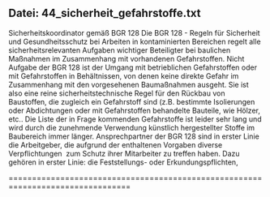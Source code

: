 **Datei:** 44_sicherheit_gefahrstoffe.txt
----------------------------------------

Sicherheitskoordinator gemäß BGR 128
Die BGR 128 - Regeln für Sicherheit und Gesundheitsschutz bei Arbeiten in kontaminierten Bereichen regelt alle sicherheitsrelevanten Aufgaben wichtiger Beteiligter bei baulichen Maßnahmen im Zusammenhang mit vorhandenen Gefahrstoffen. 
Nicht Aufgabe der BGR 128 ist der Umgang mit betrieblichen Gefahrstoffen oder mit Gefahrstoffen in Behältnissen, von denen keine direkte Gefahr im Zusammenhang mit den vorgesehenen Baumaßnahmen ausgeht. Sie ist also eine reine sicherheitstechnische Regel für den Rückbau von Baustoffen, die zugleich ein Gefahrstoff sind (z.B. bestimmte Isolierungen oder Abdichtungen oder mit Gefahrstoffen behandelte Bauteile, wie Hölzer, etc.. 
Die Liste der in Frage kommenden Gefahrstoffe ist leider sehr lang und wird durch die zunehmende Verwendung künstlich hergestellter Stoffe im Baubereich immer länger. Ansprechpartner der BGR 128 sind in erster Linie die Arbeitgeber, die aufgrund der enthaltenen Vorgaben diverse Verpflichtungen  zum Schutz ihrer Mitarbeiter zu treffen haben. 
Dazu gehören in erster Linie:
die Feststellungs- oder Erkundungspflichten, 

================================================================================
